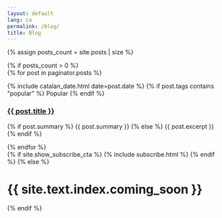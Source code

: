 ```yaml
---
layout: default
lang: ca
permalink: /blog/
title: Blog
---
```


{% assign posts_count = site.posts | size %}

<div class="home">
  {% if posts_count > 0 %}
  <div class="posts">
    {% for post in paginator.posts %}
      <div class="post py1" {% if post.hidden == true %}style="display: none;"{% endif %}>
        <p class="post-meta">
          <span>{% include catalan_date.html date=post.date %}</span>
          {% if post.tags contains "popular" %}
          <span class="post-meta-popular-tag">Popular</span>
          {% endif %}
        </p>
        <a href="{% if post.redirect %}{{ post.redirect }}{% else %}{{ post.url | prepend: site.baseurl }}{% endif %}" class="post-link"
          ><h3 class="h2 post-title">{{ post.title }}</h3></a
        >
        <p class="post-summary">
          {% if post.summary %} {{ post.summary }} {% else %} {{ post.excerpt }}
          {% endif %}
        </p>
      </div>
    {% endfor %}
  </div>
  {% if site.show_subscribe_cta %} {% include
  subscribe.html %} {% endif %} {% else %}
  <h1 class="center">{{ site.text.index.coming_soon }}</h1>
  {% endif %}
</div>
